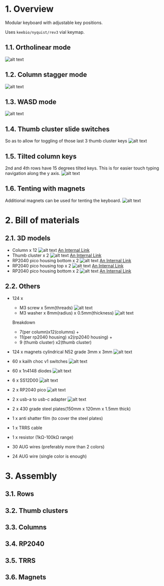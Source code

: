 # 1. Overview
Modular keyboard with adjustable key positions.

Uses `keebio/nyquist/rev3` vial keymap. 

## 1.1. Ortholinear mode
![alt text](images/ortholinear.jpg "Title")

## 1.2. Column stagger mode
![alt text](images/column_stagger.jpg)

## 1.3. WASD mode
![alt text](images/wasd.jpg)

## 1.4. Thumb cluster slide switches

So as to allow for toggling of those last 3 thumb cluster keys
![alt text](images/thumb_cluster_slide_switches.jpg)

## 1.5. Tilted column keys
2nd and 4th rows have 15 degrees tilted keys. This is for easier touch typing navigation along the y axis.
![alt text](images/column_15_degrees_tilt.jpg)

## 1.6. Tenting with magnets
Additional magnets can be used for tenting the keyboard.
![alt text](images/magnet_tenting.jpg)

# 2. Bill of materials
## 2.1. 3D models
- Column x 12
![alt text](images/stl/col.jpg)
[An Internal Link](/stl/col.stl)
- Thumb cluster x 2
![alt text](images/stl/thumb_cluster.jpg)
[An Internal Link](/stl/col.stl)
- RP2040 pico housing bottom x 2
![alt text](images/stl/rp2040_btm.jpg)
[An Internal Link](/stl/rp2040_pico_housing_btm.stl)
- RP2040 pico housing top x 2
![alt text](images/stl/rp2040_top.jpg)
[An Internal Link](/stl/rp2040_pico_housing_top.stl)
- RP2040 pico housing bottom x 2
![alt text](images/stl/rp2040_top_trrs.jpg)
[An Internal Link](/stl/rp2040_pico_housing_top_trrs.stl)

## 2.2. Others
- 124 x 
    - M3 screw x 5mm(threads)
    ![alt text](images/m3.jpg)
    - M3 washer x 8mm(radius) x 0.5mm(thickness)
    ![alt text](images/washer.jpg)

    Breakdown
    - 7(per column)x12(columns) +
    - 11(per rp2040 housing) x2(rp2040 housing) +
    - 9 (thumb cluster) x2(thumb cluster)

- 124 x magnets cylindrical N52 grade 3mm x 3mm
    ![alt text](images/magnet.jpg)
- 60 x kailh choc v1 switches
    ![alt text](images/kailh_choc_v1.jpg)
- 60 x 1n4148 diodes
    ![alt text](images/1n4148.jpg)
- 6 x SS12D00
    ![alt text](images/SS12D00.webp)
- 2 x RP2040 pico
    ![alt text](images/rp2040_pico.jpg)
- 2 x usb-a to usb-c adapter
    ![alt text](images/usbc_adapter.jpg)
- 2 x 430 grade steel plates(150mm x 120mm x 1.5mm thick)
- 1 x anti shatter film (to cover the steel plates)
- 1 x TRRS cable
- 1 x resistor (1kΩ-100kΩ range)
- 30 AUG wires (preferably more than 2 colors)
- 24 AUG wire (single color is enough)

# 3. Assembly
## 3.1. Rows
## 3.2. Thumb clusters
## 3.3. Columns
## 3.4. RP2040
## 3.5. TRRS
## 3.6. Magnets
